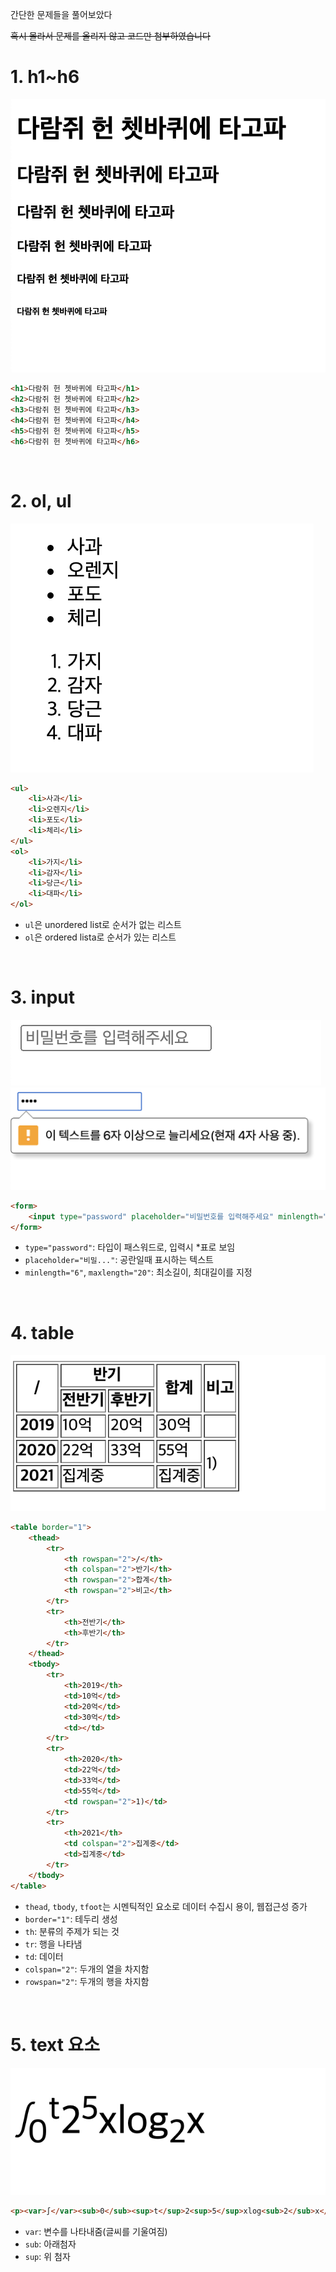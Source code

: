 간단한 문제들을 풀어보았다

~~혹시 몰라서 문제를 올리지 않고 코드만 첨부하였습니다~~

# 1. h1~h6

![problem1](./img/problem1.png)

```html
<h1>다람쥐 헌 쳇바퀴에 타고파</h1>
<h2>다람쥐 헌 쳇바퀴에 타고파</h2>
<h3>다람쥐 헌 쳇바퀴에 타고파</h3>
<h4>다람쥐 헌 쳇바퀴에 타고파</h4>
<h5>다람쥐 헌 쳇바퀴에 타고파</h5>
<h6>다람쥐 헌 쳇바퀴에 타고파</h6>
```


<br>

# 2. ol, ul

![problem2](./img/problem2.png)

```html
<ul>
    <li>사과</li>
    <li>오렌지</li>
    <li>포도</li>
    <li>체리</li>
</ul>
<ol>
    <li>가지</li>
    <li>감자</li>
    <li>당근</li>
    <li>대파</li>
</ol>
```

- `ul`은 unordered list로 순서가 없는 리스트
- `ol`은 ordered lista로 순서가 있는 리스트

<br>

# 3. input

![problem3](./img/problem3.png)
![problem3](./img/problem3-2.png)

```html
<form>
    <input type="password" placeholder="비밀번호를 입력해주세요" minlength="6" maxlength="20"/>
</form>
```

- `type="password"`: 타입이 패스워드로, 입력시 *표로 보임
- `placeholder="비밀..."`: 공란일때 표시하는 텍스트
- `minlength="6"`, `maxlength="20"`: 최소길이, 최대길이를 지정

<br>

# 4. table

![problem4](./img/problem4.png)

```html
<table border="1">
    <thead>
        <tr>
            <th rowspan="2">/</th>
            <th colspan="2">반기</th>
            <th rowspan="2">합계</th>
            <th rowspan="2">비고</th>
        </tr>
        <tr>
            <th>전반기</th>
            <th>후반기</th>
        </tr>
    </thead>
    <tbody>
        <tr>
            <th>2019</th>
            <td>10억</td>
            <td>20억</td>
            <td>30억</td>
            <td></td>
        </tr>
        <tr>
            <th>2020</th>
            <td>22억</td>
            <td>33억</td>
            <td>55억</td>
            <td rowspan="2">1)</td>
        </tr>
        <tr>
            <th>2021</th>
            <td colspan="2">집계중</td>
            <td>집계중</td>
        </tr>
    </tbody>
</table>
```

- `thead`, `tbody`, `tfoot`는 시멘틱적인 요소로 데이터 수집시 용이, 웹접근성 증가
- `border="1"`: 테두리 생성
- `th`: 분류의 주제가 되는 것
- `tr`: 행을 나타냄
- `td`: 데이터
- `colspan="2"`: 두개의 열을 차지함
- `rowspan="2"`: 두개의 행을 차지함

<br>

# 5. text 요소

![problem5](./img/problem5.png)

```html
<p><var>∫</var><sub>0</sub><sup>t</sup>2<sup>5</sup>xlog<sub>2</sub>x</p>
```

- `var`: 변수를 나타내줌(글씨를 기울여짐)
- `sub`: 아래첨자
- `sup`: 위 첨자

